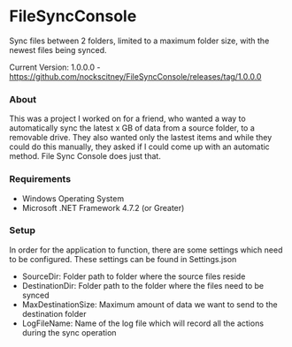 # FileSyncConsole
Sync files between 2 folders, limited to a maximum folder size, with the newest files being synced.

Current Version: 1.0.0.0 - https://github.com/nockscitney/FileSyncConsole/releases/tag/1.0.0.0

### About
This was a project I worked on for a friend, who wanted a way to automatically sync the latest x GB of data from a source folder, to a removable drive.  They also wanted only the lastest items and while they could do this manually, they asked if I could come up with an automatic method.  File Sync Console does just that.

### Requirements
- Windows Operating System
- Microsoft .NET Framework 4.7.2 (or Greater)

### Setup
In order for the application to function, there are some settings which need to be configured.  These settings can be found in Settings.json

- SourceDir: Folder path to folder where the source files reside
- DestinationDir: Folder path to the folder where the files need to be synced
- MaxDestinationSize: Maximum amount of data we want to send to the destination folder
- LogFileName: Name of the log file which will record all the actions during the sync operation